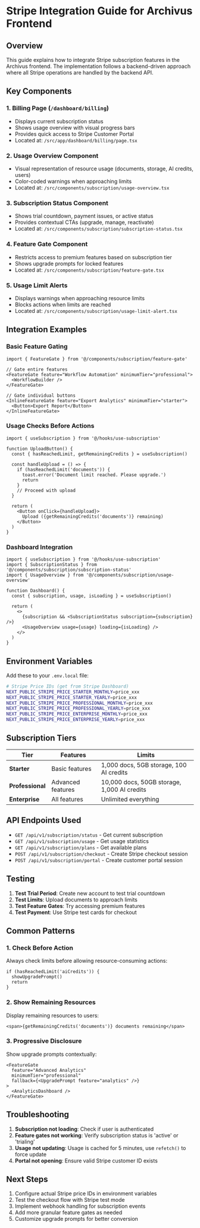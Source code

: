 # Stripe Integration Guide for Archivus Frontend

## Overview

This guide explains how to integrate Stripe subscription features in the Archivus frontend. The implementation follows a backend-driven approach where all Stripe operations are handled by the backend API.

## Key Components

### 1. Billing Page (`/dashboard/billing`)
- Displays current subscription status
- Shows usage overview with visual progress bars
- Provides quick access to Stripe Customer Portal
- Located at: `/src/app/dashboard/billing/page.tsx`

### 2. Usage Overview Component
- Visual representation of resource usage (documents, storage, AI credits, users)
- Color-coded warnings when approaching limits
- Located at: `/src/components/subscription/usage-overview.tsx`

### 3. Subscription Status Component
- Shows trial countdown, payment issues, or active status
- Provides contextual CTAs (upgrade, manage, reactivate)
- Located at: `/src/components/subscription/subscription-status.tsx`

### 4. Feature Gate Component
- Restricts access to premium features based on subscription tier
- Shows upgrade prompts for locked features
- Located at: `/src/components/subscription/feature-gate.tsx`

### 5. Usage Limit Alerts
- Displays warnings when approaching resource limits
- Blocks actions when limits are reached
- Located at: `/src/components/subscription/usage-limit-alert.tsx`

## Integration Examples

### Basic Feature Gating

```tsx
import { FeatureGate } from '@/components/subscription/feature-gate'

// Gate entire features
<FeatureGate feature="Workflow Automation" minimumTier="professional">
  <WorkflowBuilder />
</FeatureGate>

// Gate individual buttons
<InlineFeatureGate feature="Export Analytics" minimumTier="starter">
  <Button>Export Report</Button>
</InlineFeatureGate>
```

### Usage Checks Before Actions

```tsx
import { useSubscription } from '@/hooks/use-subscription'

function UploadButton() {
  const { hasReachedLimit, getRemainingCredits } = useSubscription()
  
  const handleUpload = () => {
    if (hasReachedLimit('documents')) {
      toast.error('Document limit reached. Please upgrade.')
      return
    }
    // Proceed with upload
  }
  
  return (
    <Button onClick={handleUpload}>
      Upload ({getRemainingCredits('documents')} remaining)
    </Button>
  )
}
```

### Dashboard Integration

```tsx
import { useSubscription } from '@/hooks/use-subscription'
import { SubscriptionStatus } from '@/components/subscription/subscription-status'
import { UsageOverview } from '@/components/subscription/usage-overview'

function Dashboard() {
  const { subscription, usage, isLoading } = useSubscription()
  
  return (
    <>
      {subscription && <SubscriptionStatus subscription={subscription} />}
      <UsageOverview usage={usage} loading={isLoading} />
    </>
  )
}
```

## Environment Variables

Add these to your `.env.local` file:

```bash
# Stripe Price IDs (get from Stripe Dashboard)
NEXT_PUBLIC_STRIPE_PRICE_STARTER_MONTHLY=price_xxx
NEXT_PUBLIC_STRIPE_PRICE_STARTER_YEARLY=price_xxx
NEXT_PUBLIC_STRIPE_PRICE_PROFESSIONAL_MONTHLY=price_xxx
NEXT_PUBLIC_STRIPE_PRICE_PROFESSIONAL_YEARLY=price_xxx
NEXT_PUBLIC_STRIPE_PRICE_ENTERPRISE_MONTHLY=price_xxx
NEXT_PUBLIC_STRIPE_PRICE_ENTERPRISE_YEARLY=price_xxx
```

## Subscription Tiers

| Tier | Features | Limits |
|------|----------|--------|
| **Starter** | Basic features | 1,000 docs, 5GB storage, 100 AI credits |
| **Professional** | Advanced features | 10,000 docs, 50GB storage, 1,000 AI credits |
| **Enterprise** | All features | Unlimited everything |

## API Endpoints Used

- `GET /api/v1/subscription/status` - Get current subscription
- `GET /api/v1/subscription/usage` - Get usage statistics
- `GET /api/v1/subscription/plans` - Get available plans
- `POST /api/v1/subscription/checkout` - Create Stripe checkout session
- `POST /api/v1/subscription/portal` - Create customer portal session

## Testing

1. **Test Trial Period**: Create new account to test trial countdown
2. **Test Limits**: Upload documents to approach limits
3. **Test Feature Gates**: Try accessing premium features
4. **Test Payment**: Use Stripe test cards for checkout

## Common Patterns

### 1. Check Before Action
Always check limits before allowing resource-consuming actions:

```tsx
if (hasReachedLimit('aiCredits')) {
  showUpgradePrompt()
  return
}
```

### 2. Show Remaining Resources
Display remaining resources to users:

```tsx
<span>{getRemainingCredits('documents')} documents remaining</span>
```

### 3. Progressive Disclosure
Show upgrade prompts contextually:

```tsx
<FeatureGate 
  feature="Advanced Analytics" 
  minimumTier="professional"
  fallback={<UpgradePrompt feature="analytics" />}
>
  <AnalyticsDashboard />
</FeatureGate>
```

## Troubleshooting

1. **Subscription not loading**: Check if user is authenticated
2. **Feature gates not working**: Verify subscription status is 'active' or 'trialing'
3. **Usage not updating**: Usage is cached for 5 minutes, use `refetch()` to force update
4. **Portal not opening**: Ensure valid Stripe customer ID exists

## Next Steps

1. Configure actual Stripe price IDs in environment variables
2. Test the checkout flow with Stripe test mode
3. Implement webhook handling for subscription events
4. Add more granular feature gates as needed
5. Customize upgrade prompts for better conversion